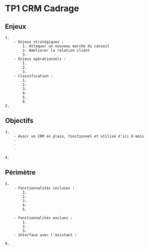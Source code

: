 # TP1 CRM Cadrage

## Enjeux

    1.
        - Enjeux stratégiques :
            1. Attaquer un nouveau marché du conseil
            2. Ameliorer la relation client
            3.
        - Enjeux opérationnels :
            1.
            2.
            3.
        - Classification :
            1.
            2.
            3.
            4.
            5.
            6.
    2.

## Objectifs

    3.
        - Avoir un CRM en place, fonctionnel et utilisé d'ici 8 mois
        -
        -
        -

    4.

## Périmètre

    5.
        - Fonctionnalités incluses :
            1.
            2.
            3.
            4.
            5.

        - Fonctionnalités exclues :
            1.
            2.
            3.
        - Interface avec l'existant :

    6.

